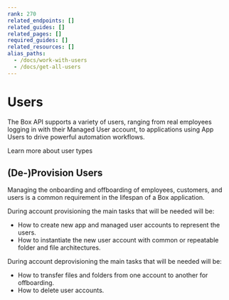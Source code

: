 ```yaml
---
rank: 270
related_endpoints: []
related_guides: []
related_pages: []
required_guides: []
related_resources: []
alias_paths:
  - /docs/work-with-users
  - /docs/get-all-users
---
```


# Users

The Box API supports a variety of users, ranging from real employees logging in
with their Managed User account, to applications using App Users to drive
powerful automation workflows.

<CTA to='page://platform/user-types'>
  Learn more about user types
</CTA>

## (De-)Provision Users

Managing the onboarding and offboarding of employees, customers, and users is a
common requirement in the lifespan of a Box application.

During account provisioning the main tasks that will be needed will be:

* How to create new app and managed user accounts to represent the users.
* How to instantiate the new user account with common or repeatable folder and file architectures.

During account deprovisioning the main tasks that will be needed will be:

* How to transfer files and folders from one account to another for offboarding.
* How to delete user accounts.
